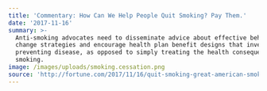 ```yaml
---
title: 'Commentary: How Can We Help People Quit Smoking? Pay Them.'
date: '2017-11-16'
summary: >-
  Anti-smoking advocates need to disseminate advice about effective behavior
  change strategies and encourage health plan benefit designs that invest in
  preventing disease, as opposed to simply treating the health consequences of
  smoking.
image: /images/uploads/smoking.cessation.png
source: 'http://fortune.com/2017/11/16/quit-smoking-great-american-smokeout-2017/'
---
```


